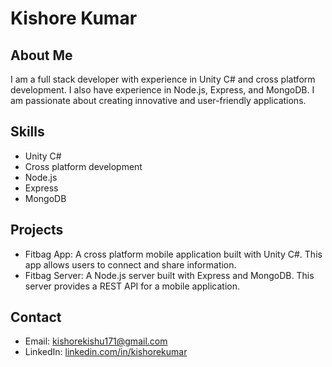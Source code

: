 # Kishore Kumar

## About Me

I am a full stack developer with experience in Unity C# and cross platform development. I also have experience in Node.js, Express, and MongoDB. I am passionate about creating innovative and user-friendly applications.

## Skills

- Unity C#
- Cross platform development
- Node.js
- Express
- MongoDB

## Projects

- Fitbag App: A cross platform mobile application built with Unity C#. This app allows users to connect and share information.
- Fitbag Server: A Node.js server built with Express and MongoDB. This server provides a REST API for a mobile application.

## Contact

- Email: kishorekishu171@gmail.com
- LinkedIn: [linkedin.com/in/kishorekumar](https://www.linkedin.com/in/kishore-kumar-719638151/)
